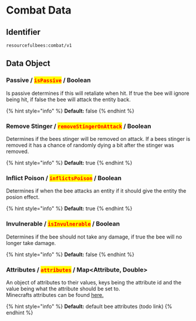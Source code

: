 # Combat Data

## Identifier

```
resourcefulbees:combat/v1
```

## Data Object

### Passive / <mark style="color:red;">`isPassive`</mark> / Boolean

Is passive determines if this will retaliate when hit. If true the bee will ignore being hit, if false the bee will attack the entity back.

{% hint style="info" %}
**Default:** false
{% endhint %}

### Remove Stinger / <mark style="color:red;">`removeStingerOnAttack`</mark> / Boolean

Determines if the bees stinger will be removed on attack. If a bees stinger is removed it has a chance of randomly dying a bit after the stinger was removed.

{% hint style="info" %}
**Default:** true
{% endhint %}

### Inflict Poison / <mark style="color:red;">`inflictsPoison`</mark> / Boolean

Determines if when the bee attacks an entity if it should give the entity the posion effect.

{% hint style="info" %}
**Default:** true
{% endhint %}

### Invulnerable / <mark style="color:red;">`isInvulnerable`</mark> / Boolean

Determines if the bee should not take any damage, if true the bee will no longer take damage.

{% hint style="info" %}
**Default:** false
{% endhint %}

### Attributes / <mark style="color:red;">`attributes`</mark> / Map\<Attribute, Double>

An object of attributes to their values, keys being the attribute id and the value being what the attribute should be set to.\
Minecrafts attributes can be found [here.](https://minecraft.fandom.com/wiki/Attribute#Attributes)

{% hint style="info" %}
**Default:** default bee attributes (todo link)
{% endhint %}
